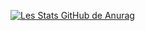 [![Les Stats GitHub de Anurag](https://github-readme-stats.vercel.app/api?username=mrmaverick-dev)](https://github.com/MrMaverick-Dev)

